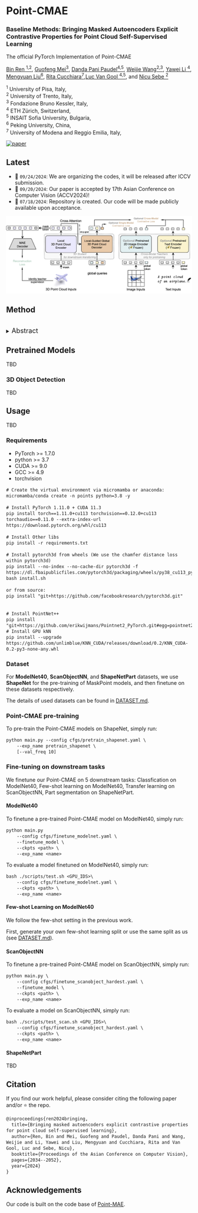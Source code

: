 # Point-CMAE
### Baseline Methods: Bringing Masked Autoencoders Explicit Contrastive Properties for Point Cloud Self-Supervised Learning 

The official PyTorch Implementation of Point-CMAE

[Bin Ren <sup>1,2</sup>](https://amazingren.github.io/), [Guofeng Mei<sup>3</sup>](https://scholar.google.com/citations?user=VsmIGqsAAAAJ&hl=zh-CN), [Danda Pani Paudel<sup>4,5</sup>](https://people.ee.ethz.ch/~paudeld/), [Weijie Wang<sup>2,3</sup>](https://people.ee.ethz.ch/~paudeld/), [Yawei Li <sup>4</sup>](https://yaweili.bitbucket.io/), [Mengyuan Liu<sup>6</sup>](https://scholar.google.com/citations?user=woX_4AcAAAAJ&hl=zh-CN), [Rita Cucchiara<sup>7</sup>](https://scholar.google.com/citations?user=OM3sZEoAAAAJ&hl=en),[Luc Van Gool <sup>4,5</sup>](https://scholar.google.com/citations?user=TwMib_QAAAAJ&hl=en), and [Nicu Sebe <sup>2</sup>](https://scholar.google.com/citations?user=stFCYOAAAAAJ&hl=en) <br>

<sup>1</sup> University of Pisa, Italy, <br>
<sup>2</sup> University of Trento, Italy, <br>
<sup>3</sup> Fondazione Bruno Kessler, Italy, <br>
<sup>4</sup> ETH Zürich, Switzerland, <br>
<sup>5</sup> INSAIT Sofia University, Bulgaria, <br>
<sup>6</sup> Peking University, China, <br>
<sup>7</sup> University of Modena and Reggio Emilia, Italy, <br>


[![paper](https://img.shields.io/badge/arXiv-Paper-<COLOR>.svg)](https://arxiv.org/pdf/2407.05862)


## Latest
- 📌 `09/24/2024`: We are organizing the codes, it will be released after ICCV submission.
- 🎉 `09/20/2024`: Our paper is accepted by 17th Asian Conference on Computer Vision (ACCV2024)!
- 📌 `07/18/2024`: Repository is created. Our code will be made publicly available upon acceptance. 


<div align="center">
  <img src="figure/framework.png" width="640">
</div>


## Method
<br>
<details>
  <summary>
  <font size="+1">Abstract</font>
  </summary>
    Contrastive learning (CL) for Vision Transformers (ViTs) in image domains has achieved performance comparable to CL for traditional convolutional backbones. However, in 3D point cloud pretraining with ViTs, masked autoencoder (MAE) modeling remains dominant. This raises the question: Can we take the best of both worlds? To answer this question, we first empirically validate that integrating MAE-based point cloud pre-training with the standard contrastive learning paradigm, even with meticulous design, can lead to a decrease in performance. To address this limitation, we reintroduce CL into the MAE-based point cloud pre-training paradigm by leveraging the inherent contrastive properties of MAE. Specifically, rather than relying on extensive data augmentation as commonly used in the image domain, we randomly mask the input tokens twice to generate contrastive input pairs. Subsequently, a weight-sharing encoder and two identically structured decoders are utilized to perform masked token reconstruction. Additionally, we propose that, for an input token masked by both masks simultaneously, the reconstructed features should be as similar as possible. This naturally establishes an explicit contrastive constraint within the generative MAE-based pre-training paradigm, resulting in our proposed Point-CMAE. Consequently, Point-CMAE effectively enhances the representation quality and transfer performance compared to its MAE counterpart. Experimental evaluations across various downstream applications, including classification, part segmentation, and few-shot learning, demonstrate the efficacy of our framework in surpassing state-of-the-art techniques under standard ViTs and single-modal settings. The source code and trained models are available 
</details>


## Pretrained Models
TBD

### 3D Object Detection
TBD

## Usage
TBD

### Requirements
- PyTorch >= 1.7.0
- python >= 3.7
- CUDA >= 9.0
- GCC >= 4.9 
- torchvision

```
# Create the virtual environment via micromamba or anaconda:
micromamba/conda create -n points python=3.8 -y

# Install PyTorch 1.11.0 + CUDA 11.3
pip install torch==1.11.0+cu113 torchvision==0.12.0+cu113 torchaudio==0.11.0 --extra-index-url https://download.pytorch.org/whl/cu113

# Install Other libs
pip install -r requirements.txt

# Install pytorch3d from wheels (We use the chamfer distance loss within pytorch3d)
pip install --no-index --no-cache-dir pytorch3d -f https://dl.fbaipublicfiles.com/pytorch3d/packaging/wheels/py38_cu113_pyt1110/download.html
bash install.sh

or from source:
pip install "git+https://github.com/facebookresearch/pytorch3d.git"


# Install PointNet++
pip install "git+https://github.com/erikwijmans/Pointnet2_PyTorch.git#egg=pointnet2_ops&subdirectory=pointnet2_ops_lib"
# Install GPU kNN
pip install --upgrade https://github.com/unlimblue/KNN_CUDA/releases/download/0.2/KNN_CUDA-0.2-py3-none-any.whl

```

### Dataset

For **ModelNet40**, **ScanObjectNN**, and **ShapeNetPart** datasets, we use **ShapeNet** for the pre-training of MaskPoint models, and then finetune on these datasets respectively.


The details of used datasets can be found in [DATASET.md](./DATASET.md).


### Point-CMAE pre-training
To pre-train the Point-CMAE models on ShapeNet, simply run:
```
python main.py --config cfgs/pretrain_shapenet.yaml \
    --exp_name pretrain_shapenet \
    [--val_freq 10]
```

### Fine-tuning on downstream tasks
We finetune our Point-CMAE on 5 downstream tasks: Classfication on ModelNet40, Few-shot learning on ModelNet40, Transfer learning on ScanObjectNN, Part segmentation on ShapeNetPart.

#### ModelNet40
To finetune a pre-trained Point-CMAE model on ModelNet40, simply run:
```
python main.py
    --config cfgs/finetune_modelnet.yaml \
    --finetune_model \
    --ckpts <path> \
    --exp_name <name>
```

To evaluate a model finetuned on ModelNet40, simply run:
```
bash ./scripts/test.sh <GPU_IDS>\
    --config cfgs/finetune_modelnet.yaml \
    --ckpts <path> \
    --exp_name <name>
```

#### Few-shot Learning on ModelNet40
We follow the few-shot setting in the previous work.

First, generate your own few-shot learning split or use the same split as us (see [DATASET.md](./DATASET.md)).

#### ScanObjectNN
To finetune a pre-trained Point-CMAE model on ScanObjectNN, simply run:
```
python main.py \
    --config cfgs/finetune_scanobject_hardest.yaml \
    --finetune_model \
    --ckpts <path> \
    --exp_name <name>
```

To evaluate a model on ScanObjectNN, simply run:
```
bash ./scripts/test_scan.sh <GPU_IDS>\
    --config cfgs/finetune_scanobject_hardest.yaml \
    --ckpts <path> \
    --exp_name <name>
```

#### ShapeNetPart
TBD

## Citation

If you find our work helpful, please consider citing the following paper and/or ⭐ the repo.
```
@inproceedings{ren2024bringing,
  title={Bringing masked autoencoders explicit contrastive properties for point cloud self-supervised learning},
  author={Ren, Bin and Mei, Guofeng and Paudel, Danda Pani and Wang, Weijie and Li, Yawei and Liu, Mengyuan and Cucchiara, Rita and Van Gool, Luc and Sebe, Nicu},
  booktitle={Proceedings of the Asian Conference on Computer Vision},
  pages={2034--2052},
  year={2024}
}
```

## Acknowledgements
Our code is built on the code base of [Point-MAE](https://github.com/Pang-Yatian/Point-MAE).